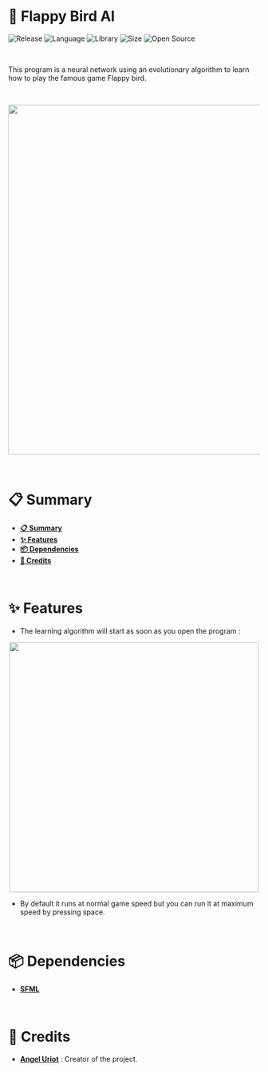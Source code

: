 # 🐤 Flappy Bird AI

![Release](https://img.shields.io/badge/Release-1.0-blueviolet)
![Language](https://img.shields.io/badge/Language-C%2B%2B-0052cf)
![Library](https://img.shields.io/badge/Library-SFML-00cf2c)
![Size](https://img.shields.io/badge/Size-32%20Mo-f12222)
![Open Source](https://badges.frapsoft.com/os/v2/open-source.svg?v=103)

<br/>

This program is a neural network using an evolutionary algorithm to learn how to play the famous game Flappy bird.

<br/>

<p align="center">
	<img src="https://i.imgur.com/ydMltSd.png" width="700">
</p>

<br/>

# 📋 Summary

* **[📋 Summary](#-summary)**
* **[✨ Features](#-features)**
* **[📦 Dependencies](#-dependencies)**
* **[🙏 Credits](#-credits)**

<br/>

# ✨ Features

* The learning algorithm will start as soon as you open the program :

<p align="center">
	<img src="https://i.imgur.com/HYtlZq1.png" width="500">
</p>

* By default it runs at normal game speed but you can run it at maximum speed by pressing space.

<br/>

# 📦 Dependencies

* **[SFML](https://www.sfml-dev.org/)**

<br/>

# 🙏 Credits

* [**Angel Uriot**](https://github.com/angeluriot) : Creator of the project.
